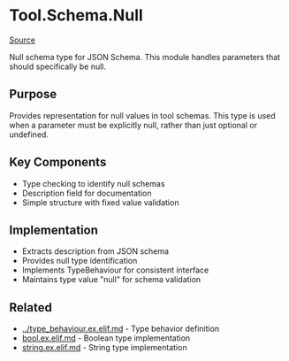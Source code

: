 # Tool.Schema.Null
[Source](/github/ai/genai_all/genai_core/lib/vnext_genai/nodes/tool/schema/type/null.ex)

Null schema type for JSON Schema. This module handles parameters that should specifically be null.

## Purpose
Provides representation for null values in tool schemas. This type is used when a parameter must be explicitly null, rather than just optional or undefined.

## Key Components
- Type checking to identify null schemas
- Description field for documentation
- Simple structure with fixed value validation

## Implementation
- Extracts description from JSON schema
- Provides null type identification
- Implements TypeBehaviour for consistent interface
- Maintains type value "null" for schema validation

## Related
- [../type_behaviour.ex.elif.md](../type_behaviour.ex.elif.md) - Type behavior definition
- [bool.ex.elif.md](bool.ex.elif.md) - Boolean type implementation
- [string.ex.elif.md](string.ex.elif.md) - String type implementation